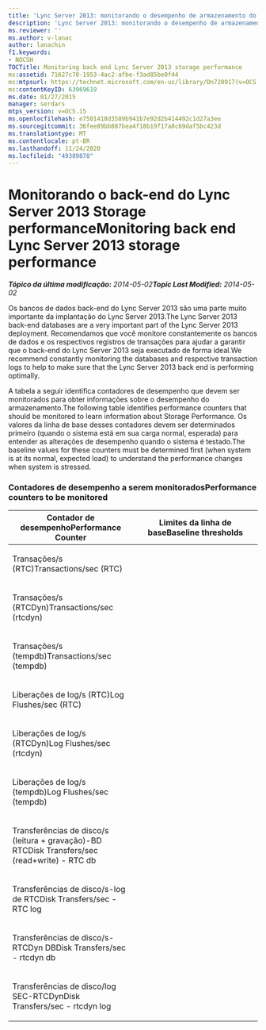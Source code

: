 ```yaml
---
title: 'Lync Server 2013: monitorando o desempenho de armazenamento do Lync Server back-end'
description: 'Lync Server 2013: monitorando o desempenho de armazenamento do Lync Server de back-end.'
ms.reviewer: ''
ms.author: v-lanac
author: lanachin
f1.keywords:
- NOCSH
TOCTitle: Monitoring back end Lync Server 2013 storage performance
ms:assetid: 71627c70-1953-4ac2-afbe-f3ad85be0f44
ms:mtpsurl: https://technet.microsoft.com/en-us/library/Dn720917(v=OCS.15)
ms:contentKeyID: 63969619
ms.date: 01/27/2015
manager: serdars
mtps_version: v=OCS.15
ms.openlocfilehash: e7501418d3589b941b7e92d2b414492c1d27a3ee
ms.sourcegitcommit: 36fee89bb887bea4f18b19f17a8c69daf5bc423d
ms.translationtype: MT
ms.contentlocale: pt-BR
ms.lasthandoff: 11/24/2020
ms.locfileid: "49389878"
---
```

# <a name="monitoring-back-end-lync-server-2013-storage-performance"></a><span data-ttu-id="647b2-103">Monitorando o back-end do Lync Server 2013 Storage performance</span><span class="sxs-lookup"><span data-stu-id="647b2-103">Monitoring back end Lync Server 2013 storage performance</span></span>

<div data-xmlns="http://www.w3.org/1999/xhtml">

<div class="topic" data-xmlns="http://www.w3.org/1999/xhtml" data-msxsl="urn:schemas-microsoft-com:xslt" data-cs="https://msdn.microsoft.com/">

<div data-asp="https://msdn2.microsoft.com/asp">



</div>

<div id="mainSection">

<div id="mainBody"><span data-ttu-id="647b2-104">

<span> </span></span><span class="sxs-lookup"><span data-stu-id="647b2-104">

<span> </span></span></span>

<span data-ttu-id="647b2-105">_**Tópico da última modificação:** 2014-05-02_</span><span class="sxs-lookup"><span data-stu-id="647b2-105">_**Topic Last Modified:** 2014-05-02_</span></span>

<span data-ttu-id="647b2-106">Os bancos de dados back-end do Lync Server 2013 são uma parte muito importante da implantação do Lync Server 2013.</span><span class="sxs-lookup"><span data-stu-id="647b2-106">The Lync Server 2013 back-end databases are a very important part of the Lync Server 2013 deployment.</span></span> <span data-ttu-id="647b2-107">Recomendamos que você monitore constantemente os bancos de dados e os respectivos registros de transações para ajudar a garantir que o back-end do Lync Server 2013 seja executado de forma ideal.</span><span class="sxs-lookup"><span data-stu-id="647b2-107">We recommend constantly monitoring the databases and respective transaction logs to help to make sure that the Lync Server 2013 back end is performing optimally.</span></span>

<span data-ttu-id="647b2-108">A tabela a seguir identifica contadores de desempenho que devem ser monitorados para obter informações sobre o desempenho do armazenamento.</span><span class="sxs-lookup"><span data-stu-id="647b2-108">The following table identifies performance counters that should be monitored to learn information about Storage Performance.</span></span> <span data-ttu-id="647b2-109">Os valores da linha de base desses contadores devem ser determinados primeiro (quando o sistema está em sua carga normal, esperada) para entender as alterações de desempenho quando o sistema é testado.</span><span class="sxs-lookup"><span data-stu-id="647b2-109">The baseline values for these counters must be determined first (when system is at its normal, expected load) to understand the performance changes when system is stressed.</span></span>

### <a name="performance-counters-to-be-monitored"></a><span data-ttu-id="647b2-110">Contadores de desempenho a serem monitorados</span><span class="sxs-lookup"><span data-stu-id="647b2-110">Performance counters to be monitored</span></span>

<table>
<colgroup>
<col style="width: 50%" />
<col style="width: 50%" />
</colgroup>
<thead>
<tr class="header">
<th><span data-ttu-id="647b2-111">Contador de desempenho</span><span class="sxs-lookup"><span data-stu-id="647b2-111">Performance Counter</span></span></th>
<th><span data-ttu-id="647b2-112">Limites da linha de base</span><span class="sxs-lookup"><span data-stu-id="647b2-112">Baseline thresholds</span></span></th>
</tr>
</thead>
<tbody>
<tr class="odd">
<td><p><span data-ttu-id="647b2-113">Transações/s (RTC)</span><span class="sxs-lookup"><span data-stu-id="647b2-113">Transactions/sec (RTC)</span></span></p></td>
<td></td>
</tr>
<tr class="even">
<td><p><span data-ttu-id="647b2-114">Transações/s (RTCDyn)</span><span class="sxs-lookup"><span data-stu-id="647b2-114">Transactions/sec (rtcdyn)</span></span></p></td>
<td></td>
</tr>
<tr class="odd">
<td><p><span data-ttu-id="647b2-115">Transações/s (tempdb)</span><span class="sxs-lookup"><span data-stu-id="647b2-115">Transactions/sec (tempdb)</span></span></p></td>
<td></td>
</tr>
<tr class="even">
<td><p><span data-ttu-id="647b2-116">Liberações de log/s (RTC)</span><span class="sxs-lookup"><span data-stu-id="647b2-116">Log Flushes/sec (RTC)</span></span></p></td>
<td></td>
</tr>
<tr class="odd">
<td><p><span data-ttu-id="647b2-117">Liberações de log/s (RTCDyn)</span><span class="sxs-lookup"><span data-stu-id="647b2-117">Log Flushes/sec (rtcdyn)</span></span></p></td>
<td></td>
</tr>
<tr class="even">
<td><p><span data-ttu-id="647b2-118">Liberações de log/s (tempdb)</span><span class="sxs-lookup"><span data-stu-id="647b2-118">Log Flushes/sec (tempdb)</span></span></p></td>
<td></td>
</tr>
<tr class="odd">
<td><p><span data-ttu-id="647b2-119">Transferências de disco/s (leitura + gravação)-BD RTC</span><span class="sxs-lookup"><span data-stu-id="647b2-119">Disk Transfers/sec (read+write) - RTC db</span></span></p></td>
<td></td>
</tr>
<tr class="even">
<td><p><span data-ttu-id="647b2-120">Transferências de disco/s-log de RTC</span><span class="sxs-lookup"><span data-stu-id="647b2-120">Disk Transfers/sec - RTC log</span></span></p></td>
<td></td>
</tr>
<tr class="odd">
<td><p><span data-ttu-id="647b2-121">Transferências de disco/s-RTCDyn DB</span><span class="sxs-lookup"><span data-stu-id="647b2-121">Disk Transfers/sec - rtcdyn db</span></span></p></td>
<td></td>
</tr>
<tr class="even">
<td><p><span data-ttu-id="647b2-122">Transferências de disco/log SEC-RTCDyn</span><span class="sxs-lookup"><span data-stu-id="647b2-122">Disk Transfers/sec - rtcdyn log</span></span></p></td>
<td></td>
</tr>
</tbody>
</table><span data-ttu-id="647b2-123">


</div>

<span> </span>

</div>

</div>

</span><span class="sxs-lookup"><span data-stu-id="647b2-123">


</div>

<span> </span>

</div>

</div>

</span></span></div>

